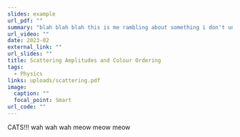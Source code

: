 ```yaml
---
slides: example
url_pdf: ""
summary: "blah blah blah this is me rambling about something i don't understand thank you kindly for your attention"
url_video: ""
date: 2023-02
external_link: ""
url_slides: ""
title: Scattering Amplitudes and Colour Ordering
tags:
  - Physics
links: uploads/scattering.pdf
image:
  caption: ""
  focal_point: Smart
url_code: ""
---
```

CATS!!! wah wah wah meow meow meow
